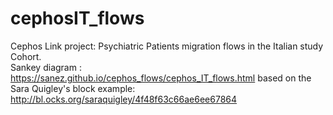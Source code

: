 # cephosIT_flows
Cephos Link project: Psychiatric Patients migration flows in the Italian study Cohort.<br>
Sankey diagram : https://sanez.github.io/cephos_flows/cephos_IT_flows.html based on the  Sara Quigley's block example:
http://bl.ocks.org/saraquigley/4f48f63c66ae6ee67864
